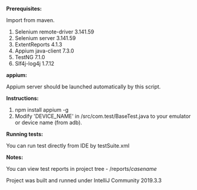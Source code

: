 **Prerequisites:**

Import from maven.

1. Selenium remote-driver 3.141.59
2. Selenium server 3.141.59
3. ExtentReports 4.1.3
4. Appium java-client 7.3.0
5. TestNG 7.1.0
6. Slf4j-log4j 1.7.12

**appium:**

Appium server should be launched automatically by this script.

**Instructions:**

1. npm install appium -g
2. Modify 'DEVICE_NAME' in /src/com.test/BaseTest.java to your emulator or device name (from adb).

**Running tests:**

You can run test directly from IDE by testSuite.xml

**Notes:**

You can view test reports in project tree - /reports/*casename*

Project was built and runned under IntelliJ Community 2019.3.3
